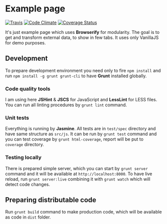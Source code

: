 # Example page

[![Travis](https://travis-ci.org/Rangoo94/example-browserify.svg)](https://travis-ci.org/Rangoo94/example-browserify)
[![Code Climate](https://codeclimate.com/github/Rangoo94/example-browserify/badges/gpa.svg)](https://codeclimate.com/github/Rangoo94/example-browserify)
[![Coverage Status](https://coveralls.io/repos/Rangoo94/example-browserify/badge.svg)](https://coveralls.io/r/Rangoo94/example-browserify)

It's just example page which uses **Browserify** for modularity. The goal is to get and transform external data, to show in few tabs. It uses only VanillaJS for demo purposes.

## Development

To prepare development environment you need only to fire `npm install` and run `npm install -g grunt grunt-cli` to have **Grunt** installed globally.

### Code quality tools

I am using here **JSHint** & **JSCS** for JavaScript and **LessLint** for LESS files. You can run all linting procedures by `grunt lint` command.

### Unit tests

Everything is running by **Jasmine**. All tests are in `test/spec` directory and have same structure as `src/js`. It can be run by `grunt test` command and you can test coverage by `grunt html-coverage`, report will be put to `coverage` directory.

### Testing locally

There is prepared simple server, which you can start by `grunt server` command and it will be available at `http://localhost:8000`. To have live reload, run `grunt server:live` combining it with `grunt watch` which will detect code changes.

## Preparing distributable code

Run `grunt build` command to make production code, which will be available as code in `dist` folder.
